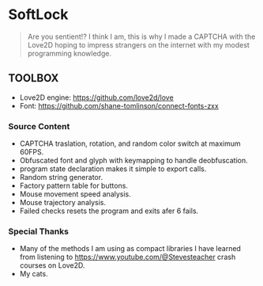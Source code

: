 # SoftLock

> Are you sentient!? I think I am, this is why I made a CAPTCHA with the Love2D hoping to impress strangers on the internet with my modest programming knowledge.


## TOOLBOX

+ Love2D engine: https://github.com/love2d/love
+ Font: https://github.com/shane-tomlinson/connect-fonts-zxx

### Source Content

+ CAPTCHA traslation, rotation, and random color switch at maximum 60FPS.
+ Obfuscated font and glyph with keymapping to handle deobfuscation.
+ program state declaration makes it simple to export calls.
+ Random string generator.
+ Factory pattern table for buttons.
+ Mouse movement speed analysis.
+ Mouse trajectory analysis.
+ Failed checks resets the program and exits afer 6 fails.

### Special Thanks

+ Many of the methods I am using as compact libraries I have learned from listening to https://www.youtube.com/@Stevesteacher crash courses on Love2D.
+ My cats.
